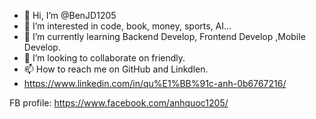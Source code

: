 - 👋 Hi, I’m @BenJD1205
- 👀 I’m interested in code, book, money, sports, AI...
- 🌱 I’m currently learning Backend Develop, Frontend Develop ,Mobile Develop.
- 💞️ I’m looking to collaborate on friendly.
- 📫 How to reach me on GitHub and Linkdlen.
- https://www.linkedin.com/in/qu%E1%BB%91c-anh-0b6767216/

<!---
BenJD1205/BenJD1205 is a ✨ special ✨ repository because its `README.md` (this file) appears on your GitHub profile.
You can click the Preview link to take a look at your changes.
--->
FB profile: https://www.facebook.com/anhquoc1205/

